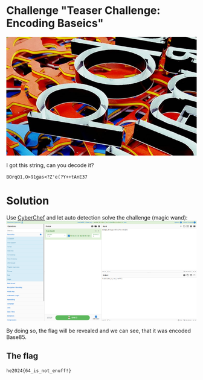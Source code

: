 # Challenge "Teaser Challenge: Encoding Baseics"
![Banner Image](banner.jpg)

I got this string, can you decode it?

    BOrqQ1,O>91gas<?Z'e(?Y++tAnE37



# Solution
Use [CyberChef](https://gchq.github.io/CyberChef/ "CyberChef on GitHub") and let auto detection solve the challenge (magic wand):
![CyberChef auto detection](CyberChef.png)

By doing so, the flag will be revealed and we can see, that it was encoded Base85.

## The flag
    he2024{64_is_not_enuff!}